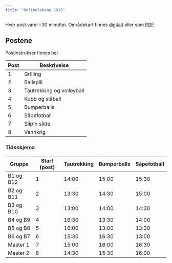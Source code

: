 ```yaml
---
title: "Onlinelekene 2018"
---
```


Hver post varer i 30 minutter. Områdekart finnes [digitalt](https://drive.google.com/open?id=1PjjBbpnqoDaX6vEfdtEbUUkevlCP2pk_&usp=sharing) eller som [PDF](https://online.ntnu.no/wiki/online/fadderukene/2018-/arrangementer/onlinelekene/_plugin/attachments/download/516/)

## Postene
Postinstrukser finnes [her](https://docs.google.com/document/d/17BuDFaPYegrQB-idZhyWeHoorLy2RmURoDxxXucyFBA/edit?usp=sharing)

Post  | Beskrivelse
------------- | -------------
1  | Grilling
2  | Ballspill
3  | Tautrekking og volleyball
4  | Kubb og slåball
5  | Bumperballs
6  | Såpefotball
7  | Slip'n slide
8  | Vannkrig

### Tidsskjema
Gruppe  | Start (post)  | Tautrekking  | Bumperballs  | Såpefotball
------------- | ------------- | ------------- | ------------- | -------------
B1 og B12  | 1  | 14:00   | 15:00   | 15:30
B2 og B11  | 2  | 13:30   | 14:30   | 15:00
B3 og B10  | 3  | 13:00   | 14:00   | 14:30
B4 og B9 | 4  | 16:30   | 13:30   | 14:00
B5 og B8  | 5  | 16:00   | 13:00   | 13:30
B6 og B7  | 6  | 15:30   | 16:30   | 13:00
Master 1  | 7  | 15:00   | 16:00   | 16:30
Master 2  | 8  | 14:30   | 15:30   | 16:00